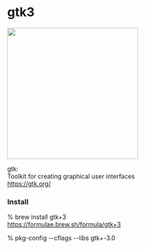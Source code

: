 gtk3
===============

<image src="https://raw.githubusercontent.com/ohwada/MAC_cpp_Samples/master/gtk3/screenshots/cairo_uparrow.png" width="300" />  

gtk:  
Toolkit for creating graphical user interfaces  
https://gtk.org/


### Install  
% brew install gtk+3  
https://formulae.brew.sh/formula/gtk+3  
 
% pkg-config --cflags --libs gtk+-3.0 
